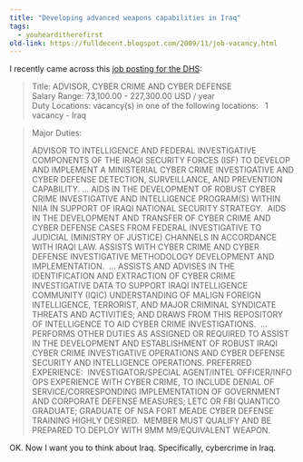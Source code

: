 ```yaml
---
title: "Developing advanced weapons capabilities in Iraq"
tags: 
  - youhearditherefirst	
old-link: https://fulldecent.blogspot.com/2009/11/job-vacancy.html
---
```


I recently came across this [job posting for the DHS](https://jobview.usajobs.gov/getjob.aspx?JobID=82254712):

> Title: ADVISOR, CYBER CRIME AND CYBER DEFENSE<br>
> Salary Range: 73,100.00 - 227,300.00 USD / year<br>
> Duty Locations: vacancy(s) in one of the following locations: &nbsp; 1 vacancy - Iraq

> Major Duties:
>
> ADVISOR TO INTELLIGENCE AND FEDERAL INVESTIGATIVE COMPONENTS OF THE IRAQI SECURITY FORCES (ISF) TO DEVELOP AND IMPLEMENT A MINISTERIAL CYBER CRIME INVESTIGATIVE AND CYBER DEFENSE DETECTION, SURVEILLANCE, AND PREVENTION CAPABILITY. ... AIDS IN THE DEVELOPMENT OF ROBUST CYBER CRIME INVESTIGATIVE AND INTELLIGENCE PROGRAM(S) WITHIN NIIA IN SUPPORT OF IRAQI NATIONAL SECURITY STRATEGY. &nbsp;AIDS IN THE DEVELOPMENT AND TRANSFER OF CYBER CRIME AND CYBER DEFENSE CASES FROM FEDERAL INVESTIGATIVE TO JUDICIAL (MINISTRY OF JUSTICE) CHANNELS IN ACCORDANCE WITH IRAQI LAW. ASSISTS WITH CYBER CRIME AND CYBER DEFENSE INVESTIGATIVE METHODOLOGY DEVELOPMENT AND IMPLEMENTATION. &nbsp;... ASSISTS AND ADVISES IN THE IDENTIFICATION AND EXTRACTION OF CYBER CRIME INVESTIGATIVE DATA TO SUPPORT IRAQI INTELLIGENCE COMMUNITY (IQIC) UNDERSTANDING OF MALIGN FOREIGN INTELLIGENCE, TERRORIST, AND MAJOR CRIMINAL SYNDICATE THREATS AND ACTIVITIES; AND DRAWS FROM THIS REPOSITORY OF INTELLIGENCE TO AID CYBER CRIME INVESTIGATIONS. &nbsp;... PERFORMS OTHER DUTIES AS ASSIGNED OR REQUIRED TO ASSIST IN THE DEVELOPMENT AND ESTABLISHMENT OF ROBUST IRAQI CYBER CRIME INVESTIGATIVE OPERATIONS AND CYBER DEFENSE SECURITY AND INTELLIGENCE OPERATIONS. PREFERRED EXPERIENCE: &nbsp;INVESTIGATOR/SPECIAL AGENT/INTEL OFFICER/INFO OPS EXPERIENCE WITH CYBER CRIME, TO INCLUDE DENIAL OF SERVICE/CORRESPONDING IMPLEMENTATION OF GOVERNMENT AND CORPORATE DEFENSE MEASURES; LETC OR FBI QUANTICO GRADUATE; GRADUATE OF NSA FORT MEADE CYBER DEFENSE TRAINING HIGHLY DESIRED. &nbsp;MEMBER MUST QUALIFY AND BE PREPARED TO DEPLOY WITH 9MM M9/EQUIVALENT WEAPON.

OK. Now I want you to think about Iraq. Specifically, cybercrime in Iraq.
